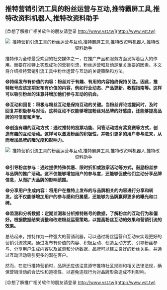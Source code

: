 ## **推特营销引流工具的粉丝运营与互动,推特霸屏工具,推特改资料机器人,推特改资料助手**

[😍想了解推广相关软件的朋友请登录 http://www.vst.tw](http://www.vst.tw)

 <center><img src="https://vst.tw/MP4/tuiguang/png/5.png" alt="推特营销引流工具的粉丝运营与互动,推特霸屏工具,推特改资料机器人,推特改资料助手"></center>

推特作为全球最受欢迎的社交媒体之一，在推广产品和服务方面发挥着巨大的作用。而要在推特上实现成功的营销引流，粉丝运营和互动是至关重要的因素。本文将介绍推特营销引流工具中粉丝运营与互动的关键策略和方法。

**😄持续发布有价值的内容：粉丝对于有趣、有用的内容始终保持关注。因此，推特账号应该定期发布有价值的内容，例如行业动态、产品更新、教程指南等。这样可以吸引粉丝的注意并增加他们参与互动的机会。**

**😄互动和回复：积极与粉丝互动是保持互动的关键。当粉丝评论或提问时，及时回复并积极参与对话。这种互动不仅能够增加粉丝对品牌的好感度，还能够提高品牌的可信度和声誉。**

**😄创造有趣的互动方式：通过推特的投票功能、问答活动或有奖竞赛等方式，创造有趣的互动活动。这样可以激发粉丝的积极性，并吸引更多的用户参与进来，从而增加品牌的曝光度和影响力。**

 <center><img src="https://vst.tw/MP4/tuiguang/png/4.png" alt="推特营销引流工具的粉丝运营与互动,推特霸屏工具,推特改资料机器人,推特改资料助手"></center>

**😄引导粉丝参与：通过提供特殊优惠、限时折扣或独家活动等方式，鼓励粉丝参与品牌的推广活动。这不仅能够增加用户的参与度，还能够促使他们主动分享品牌信息，从而扩大品牌的影响范围。**

**😄分享用户生成内容：将用户在推特上发布的与品牌相关的内容进行分享和转发。这不仅能够增加用户的参与感和归属感，还能够为品牌赢得更多的曝光和口碑。**

**😄监测和分析数据：定期监测和分析推特账号的数据，了解粉丝的互动行为和偏好。根据数据结果调整和改进粉丝运营策略，以提高粉丝互动的效果和营销引流的效果。**

总结起来，推特作为一种强大的营销利器，可以通过粉丝运营和互动来实现更好的营销引流效果。通过发布有价值的内容、积极互动、创造互动方式、引导粉丝参与、分享用户生成内容以及监测和分析数据，品牌可以建立良好的粉丝关系，并通过互动活动吸引更多的潜在客户。

然而，在进行推特营销时，品牌还应该注意遵守推特社区规则和相关法律法规，确保营销活动的合法性和道德性，以避免违规行为对品牌形象造成不利影响。

[😍想了解推广相关软件的朋友请登录 http://www.vst.tw](http://www.vst.tw)



